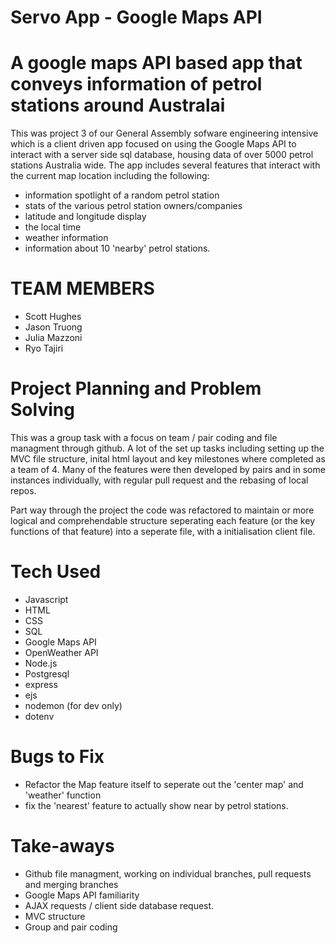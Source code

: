 # Servo App - Google Maps API

## 

# A google maps API based app that conveys information of petrol stations around Australai

This was project 3 of our General Assembly sofware engineering intensive which is a client driven app focused on using the Google Maps API to interact with a server side sql database, housing data of over 5000 petrol stations Australia wide. The app includes several features that interact with the current map location including the following:
* information spotlight of a random petrol station
* stats of the various petrol station owners/companies
* latitude and longitude display
* the local time
* weather information
* information about 10 'nearby' petrol stations. 

# TEAM MEMBERS
- Scott Hughes
- Jason Truong
- Julia Mazzoni
- Ryo Tajiri

# Project Planning and Problem Solving 

This was a group task with a focus on team / pair coding and file managment through github. A lot of the set up tasks including setting up the MVC file structure, inital html layout and key milestones where completed as a team of 4. Many of the features were then developed by pairs and in some instances individually, with regular pull request and the rebasing of local repos. 

Part way through the project the code was refactored to maintain or more logical and comprehendable structure seperating each feature (or the key functions of that feature) into a seperate file, with a initialisation client file. 


# Tech Used 
- Javascript 
- HTML
- CSS
- SQL
- Google Maps API
- OpenWeather API
- Node.js
- Postgresql
- express
- ejs
- nodemon (for dev only)
- dotenv

# Bugs to Fix
- Refactor the Map feature itself to seperate out the 'center map' and 'weather' function 
- fix the 'nearest' feature to actually show near by petrol stations. 

# Take-aways 
- Github file managment, working on individual branches, pull requests and merging branches
- Google Maps API familiarity 
- AJAX requests / client side database request. 
- MVC structure 
- Group and pair coding  


